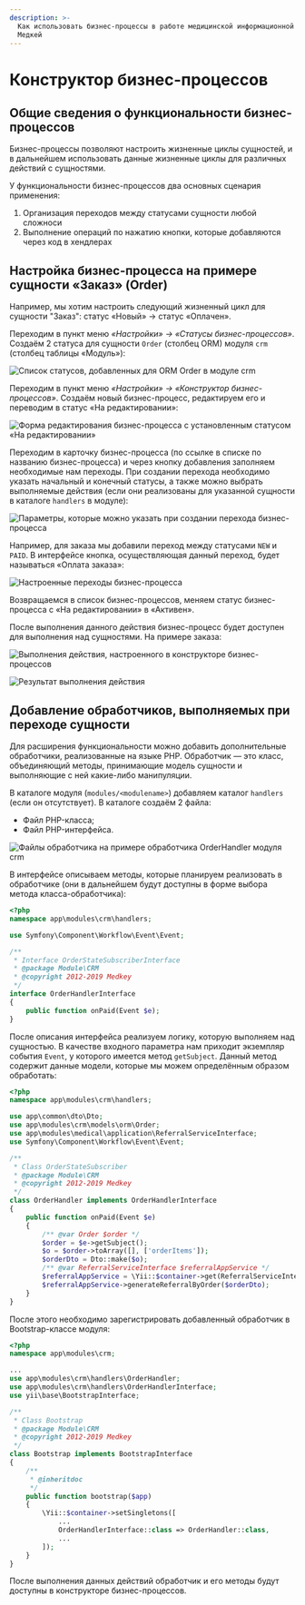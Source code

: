 ```yaml
---
description: >-
  Как использовать бизнес-процессы в работе медицинской информационной системы
  Медкей
---
```


# Конструктор бизнес-процессов

## Общие сведения о функциональности бизнес-процессов

Бизнес-процессы позволяют настроить жизненные циклы сущностей, и в дальнейшем использовать данные жизненные циклы для различных действий с сущностями. 

У функциональности бизнес-процессов два основных сценария применения:

1. Организация переходов между статусами сущности любой сложноси
2. Выполнение операций по нажатию кнопки, которые добавляются через код в хендлерах

## Настройка бизнес-процесса на примере сущности «Заказ» \(Order\)

Например, мы хотим настроить следующий жизненный цикл для сущности "Заказ": статус «Новый» → статус «Оплачен».

Переходим в пункт меню _«Настройки» → «Статусы бизнес-процессов»_. Создаём 2 статуса для сущности `Order` \(столбец ORM\) модуля `crm` \(столбец таблицы «Модуль»\):

![&#x421;&#x43F;&#x438;&#x441;&#x43E;&#x43A; &#x441;&#x442;&#x430;&#x442;&#x443;&#x441;&#x43E;&#x432;, &#x434;&#x43E;&#x431;&#x430;&#x432;&#x43B;&#x435;&#x43D;&#x43D;&#x44B;&#x445; &#x434;&#x43B;&#x44F; ORM Order &#x432; &#x43C;&#x43E;&#x434;&#x443;&#x43B;&#x435; crm ](../.gitbook/assets/image%20%285%29.png)

Переходим в пункт меню _«Настройки» → «Конструктор бизнес-процессов»_. Создаём новый бизнес-процесс, редактируем его и переводим в статус «На редактировании»:

![&#x424;&#x43E;&#x440;&#x43C;&#x430; &#x440;&#x435;&#x434;&#x430;&#x43A;&#x442;&#x438;&#x440;&#x43E;&#x432;&#x430;&#x43D;&#x438;&#x44F; &#x431;&#x438;&#x437;&#x43D;&#x435;&#x441;-&#x43F;&#x440;&#x43E;&#x446;&#x435;&#x441;&#x441;&#x430; &#x441; &#x443;&#x441;&#x442;&#x430;&#x43D;&#x43E;&#x432;&#x43B;&#x435;&#x43D;&#x43D;&#x44B;&#x43C; &#x441;&#x442;&#x430;&#x442;&#x443;&#x441;&#x43E;&#x43C; &#xAB;&#x41D;&#x430; &#x440;&#x435;&#x434;&#x430;&#x43A;&#x442;&#x438;&#x440;&#x43E;&#x432;&#x430;&#x43D;&#x438;&#x438;&#xBB;](../.gitbook/assets/image%20%284%29.png)

Переходим в карточку бизнес-процесса \(по ссылке в списке по названию бизнес-процесса\) и через кнопку добавления заполняем необходимые нам переходы. При создании перехода необходимо указать начальный и конечный статусы, а также можно выбрать выполняемые действия \(если они реализованы для указанной сущности в каталоге `handlers` в модуле\):

![&#x41F;&#x430;&#x440;&#x430;&#x43C;&#x435;&#x442;&#x440;&#x44B;, &#x43A;&#x43E;&#x442;&#x43E;&#x440;&#x44B;&#x435; &#x43C;&#x43E;&#x436;&#x43D;&#x43E; &#x443;&#x43A;&#x430;&#x437;&#x430;&#x442;&#x44C; &#x43F;&#x440;&#x438; &#x441;&#x43E;&#x437;&#x434;&#x430;&#x43D;&#x438;&#x438; &#x43F;&#x435;&#x440;&#x435;&#x445;&#x43E;&#x434;&#x430; &#x431;&#x438;&#x437;&#x43D;&#x435;&#x441;-&#x43F;&#x440;&#x43E;&#x446;&#x435;&#x441;&#x441;&#x430;](../.gitbook/assets/image.png)

Например, для заказа мы добавили переход между статусами `NEW` и `PAID`. В интерфейсе кнопка, осуществляющая данный переход, будет называться «Оплата заказа»:

![&#x41D;&#x430;&#x441;&#x442;&#x440;&#x43E;&#x435;&#x43D;&#x43D;&#x44B;&#x435; &#x43F;&#x435;&#x440;&#x435;&#x445;&#x43E;&#x434;&#x44B; &#x431;&#x438;&#x437;&#x43D;&#x435;&#x441;-&#x43F;&#x440;&#x43E;&#x446;&#x435;&#x441;&#x441;&#x430;](../.gitbook/assets/image%20%286%29.png)



Возвращаемся в список бизнес-процессов, меняем статус бизнес-процесса с «На редактировании» в «Активен».

После выполнения данного действия бизнес-процесс будет доступен для выполнения над сущностями. На примере заказа:

![&#x412;&#x44B;&#x43F;&#x43E;&#x43B;&#x43D;&#x435;&#x43D;&#x438;&#x44F; &#x434;&#x435;&#x439;&#x441;&#x442;&#x432;&#x438;&#x44F;, &#x43D;&#x430;&#x441;&#x442;&#x440;&#x43E;&#x435;&#x43D;&#x43D;&#x43E;&#x433;&#x43E; &#x432; &#x43A;&#x43E;&#x43D;&#x441;&#x442;&#x440;&#x443;&#x43A;&#x442;&#x43E;&#x440;&#x435; &#x431;&#x438;&#x437;&#x43D;&#x435;&#x441;-&#x43F;&#x440;&#x43E;&#x446;&#x435;&#x441;&#x441;&#x43E;&#x432;](../.gitbook/assets/image%20%287%29.png)

![&#x420;&#x435;&#x437;&#x443;&#x43B;&#x44C;&#x442;&#x430;&#x442; &#x432;&#x44B;&#x43F;&#x43E;&#x43B;&#x43D;&#x435;&#x43D;&#x438;&#x44F; &#x434;&#x435;&#x439;&#x441;&#x442;&#x432;&#x438;&#x44F;](../.gitbook/assets/image%20%281%29.png)

## Добавление обработчиков, выполняемых при переходе сущности

Для расширения функциональности можно добавить дополнительные обработчики, реализованные на языке PHP. Обработчик — это класс, объединяющий методы, принимающие модель сущности и выполняющие с ней какие-либо манипуляции.

В каталоге модуля \(`modules/<modulename>`\) добавляем каталог `handlers` \(если он отсутствует\). В каталоге создаём 2 файла:

* Файл PHP-класса;
* Файл PHP-интерфейса.

![&#x424;&#x430;&#x439;&#x43B;&#x44B; &#x43E;&#x431;&#x440;&#x430;&#x431;&#x43E;&#x442;&#x447;&#x438;&#x43A;&#x430; &#x43D;&#x430; &#x43F;&#x440;&#x438;&#x43C;&#x435;&#x440;&#x435; &#x43E;&#x431;&#x440;&#x430;&#x431;&#x43E;&#x442;&#x447;&#x438;&#x43A;&#x430; OrderHandler &#x43C;&#x43E;&#x434;&#x443;&#x43B;&#x44F; crm](../.gitbook/assets/image%20%289%29.png)

В интерфейсе описываем методы, которые планируем реализовать в обработчике \(они в дальнейшем будут доступны в форме выбора метода класса-обработчика\):

```php
<?php
namespace app\modules\crm\handlers;

use Symfony\Component\Workflow\Event\Event;

/**
 * Interface OrderStateSubscriberInterface
 * @package Module\CRM
 * @copyright 2012-2019 Medkey
 */
interface OrderHandlerInterface
{
    public function onPaid(Event $e);
}

```

После описания интерфейса реализуем логику, которую выполняем над сущностью. В качестве входного параметра нам приходит экземпляр события `Event`, у которого имеется метод `getSubject`. Данный метод содержит данные модели, которые мы можем определённым образом обработать:

```php
<?php
namespace app\modules\crm\handlers;

use app\common\dto\Dto;
use app\modules\crm\models\orm\Order;
use app\modules\medical\application\ReferralServiceInterface;
use Symfony\Component\Workflow\Event\Event;

/**
 * Class OrderStateSubscriber
 * @package Module\CRM
 * @copyright 2012-2019 Medkey
 */
class OrderHandler implements OrderHandlerInterface
{
    public function onPaid(Event $e)
    {
        /** @var Order $order */
        $order = $e->getSubject();
        $o = $order->toArray([], ['orderItems']);
        $orderDto = Dto::make($o);
        /** @var ReferralServiceInterface $referralAppService */
        $referralAppService = \Yii::$container->get(ReferralServiceInterface::class);
        $referralAppService->generateReferralByOrder($orderDto);
    }
}

```

После этого необходимо зарегистрировать добавленный обработчик в Bootstrap-классе модуля:

```php
<?php
namespace app\modules\crm;

...
use app\modules\crm\handlers\OrderHandler;
use app\modules\crm\handlers\OrderHandlerInterface;
use yii\base\BootstrapInterface;

/**
 * Class Bootstrap
 * @package Module\CRM
 * @copyright 2012-2019 Medkey
 */
class Bootstrap implements BootstrapInterface
{
    /**
     * @inheritdoc
     */
    public function bootstrap($app)
    {
        \Yii::$container->setSingletons([
            ...
            OrderHandlerInterface::class => OrderHandler::class,
            ...
        ]);
    }
}

```

После выполнения данных действий обработчик и его методы будут доступны в конструкторе бизнес-процессов.

